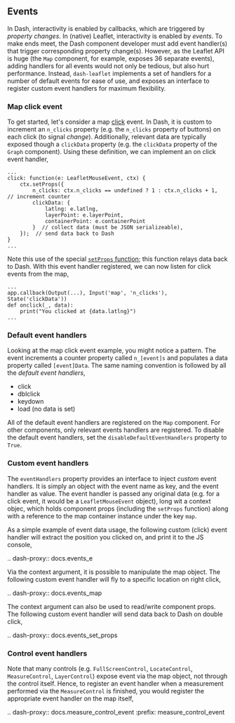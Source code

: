 ## Events

In Dash, interactivity is enabled by callbacks, which are triggered by *property changes*. In (native) Leaflet, interactivity is enabled by *events*. To make ends meet, the Dash component developer must add event handler(s) that trigger corresponding property change(s). However, as the Leaflet API is huge (the `Map` component, for example, exposes 36 separate events), adding handlers for all events would not only be tedious, but also hurt performance. Instead, `dash-leaflet` implements a set of handlers for a number of default events for ease of use, and exposes an interface to register custom event handlers for maximum flexibility.

### Map click event

To get started, let's consider a map [click](https://leafletjs.com/reference.html#map-click) event. In Dash, it is custom to increment an `n_clicks` property (e.g. the `n_clicks` property of buttons) on each click (to signal _change_). Additionally, relevant data are typically exposed though a `clickData` property (e.g. the `clickData` property of the `Graph` component). Using these definition, we can implement an on click event handler,

    ...
    click: function(e: LeafletMouseEvent, ctx) {
        ctx.setProps({
            n_clicks: ctx.n_clicks == undefined ? 1 : ctx.n_clicks + 1,  // increment counter
            clickData: {
                latlng: e.latlng,
                layerPoint: e.layerPoint,
                containerPoint: e.containerPoint
            }  // collect data (must be JSON serializeable),
        });  // send data back to Dash
    }
    ...

Note this use of the special [`setProps` function](https://dash.plotly.com/react-for-python-developers); this function relays data back to Dash. With this event handler registered, we can now listen for click events from the map,

    ...
    app.callback(Output(...), Input('map', 'n_clicks'), State('clickData'))
    def onclick(_, data):
        print("You clicked at {data.latlng}")
    ...

### Default event handlers

Looking at the map click event example, you might notice a pattern. The event increments a counter property called `n_[event]s` and populates a data property called `[event]Data`. The same naming convention is followed by all the _default event handlers_,

* click
* dblclick
* keydown
* load (no data is set)

All of the default event handlers are registered on the `Map` component. For other components, only relevant events handlers are registered. To disable the default event handlers, set the `disableDefaultEventHandlers` property to `True`.

### Custom event handlers

The `eventHandlers` property provides an interface to inject _custom_ event handlers. It is simply an object with the event name as key, and the event handler as value. The event handler is passed any original data (e.g. for a click event, it would be a `LeafletMouseEvent` object), long wit a context objec, which holds component props (including the `setProps` function) along with a reference to the map container instance under the key `map`.

As a simple example of event data usage, the following custom (click) event handler will extract the position you clicked on, and print it to the JS console,

.. dash-proxy:: docs.events_e

Via the context argument, it is possible to manipulate the map object. The following custom event handler will fly to a specific location on right click,

.. dash-proxy:: docs.events_map

The context argument can also be used to read/write component props. The following custom event handler will send data back to Dash on double click,

.. dash-proxy:: docs.events_set_props

### Control event handlers

Note that many controls (e.g. `FullScreenControl`, `LocateControl`, `MeasureControl`, `LayerControl`) expose event via the map object, not through the control itself. Hence, to register an event handler when a measurement performed via the `MeasureControl` is finished, you would register the appropriate event handler on the map itself,

.. dash-proxy:: docs.measure_control_event
   :prefix: measure_control_event

